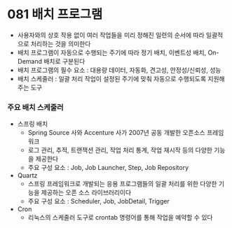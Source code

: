 # 081 배치 프로그램

- 사용자와의 상호 작용 없이 여러 작업들을 미리 정해진 일련의 순서에 따라 일괄적으로 처리하는 것을 의미한다
- 배치 프로그램이 자동으로 수행되는 주기에 따라 정기 배치, 이벤트성 배치, On-Demand 배치로 구분된다
- 배치 프로그램의 필수 요소 : 대용량 데이터, 자동화, 견고성, 안정성/신뢰성, 성능
- 배치 스케줄러 : 일괄 처리 작업이 설정된 주기에 맞춰 자동으로 수행되도록 지원해주는 도구



### 주요 배치 스케줄러

- 스프링 배치
  - Spring Source 사와 Accenture 사가 2007년 공동 개발한 오픈소스 프레임워크
  - 로그 관리, 추적, 트랜잭션 관리, 작업 처리 통계, 작업 재시작 등의 다양한 기능을 제공한다
  - 주요 구성 요소 : Job, Job Launcher, Step, Job Repository
- Quartz
  - 스프링 프레임워크로 개발되는 응용 프로그램들의 일괄 처리를 위한 다양한 기능을 제공하는 오픈 소스 라이브러리이다
  - 주요 구성 요소 : Scheduler, Job, JobDetail, Trigger
- Cron
  - 리눅스의 스케줄러 도구로 crontab 명령어를 통해 작업을 예약할 수 있다